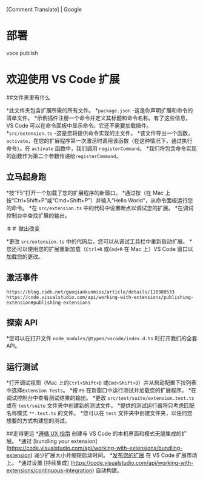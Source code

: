 [Comment Translate]        |    Google

# 部署

vsce publish

# 欢迎使用 VS Code 扩展

##文件夹里有什么

*此文件夹包含扩展所需的所有文件。
*`package.json` -这是你声明扩展和命令的清单文件。
  *示例插件注册一个命令并定义其标题和命令名称。有了这些信息，VS Code 可以在命令面板中显示命令。它还不需要加载插件。
*`src/extension.ts` -这是您将提供命令实现的主文件。
  *该文件导出一个函数，`activate`，在您的扩展程序第一次激活时调用该函数（在这种情况下，通过执行命令）。在 `activate` 函数中，我们调用 `registerCommand`。
  *我们将包含命令实现的函数作为第二个参数传递给`registerCommand`。

## 立马起身跑
*按“F5”打开一个加载了您的扩展程序的新窗口。
*通过按（在 Mac 上按“Ctrl+Shift+P”或“Cmd+Shift+P”）并输入“Hello World”，从命令面板运行您的命令。
*在 `src/extension.ts` 中的代码中设置断点以调试您的扩展。
*在调试控制台中查找扩展的输出。

＃＃ 做出改变

*更改 `src/extension.ts` 中的代码后，您可以从调试工具栏中重新启动扩展。
*您还可以使用您的扩展重新加载（`Ctrl+R` 或`Cmd+R` 在 Mac 上）VS Code 窗口以加载您的更改。
## 激活事件
`https://blog.csdn.net/guoqiankunmiss/article/details/118380533`
`https://code.visualstudio.com/api/working-with-extensions/publishing-extension#publishing-extensions`

## 探索 API

*您可以在打开文件 `node_modules/@types/vscode/index.d.ts` 时打开我们的全套 API。

## 运行测试

*打开调试视图（Mac 上的`Ctrl+Shift+D` 或`Cmd+Shift+D`）并从启动配置下拉列表中选择`Extension Tests`。
*按 `F5` 在新窗口中运行测试并加载您的扩展程序。
*在调试控制台中查看测试结果的输出。
*更改 `src/test/suite/extension.test.ts` 或在 `test/suite` 文件夹中创建新的测试文件。
  *提供的测试运行器将只考虑匹配名称模式 `**.test.ts` 的文件。
  *您可以在 `test` 文件夹中创建文件夹，以任何您想要的方式构建您的测试。

##走得更远
*[遵循 UX 指南](https://code.visualstudio.com/api/ux-guidelines/overview) 创建与 VS Code 的本机界面和模式无缝集成的扩展。
 *通过 [bundling your extension] (https://code.visualstudio.com/api/working-with-extensions/bundling-extension) 减少扩展大小并缩短启动时间。
 *[发布您的扩展](https://code.visualstudio.com/api/working-with-extensions/publishing-extension) 在 VS Code 扩展市场上。
*通过设置 [持续集成] (https://code.visualstudio.com/api/working-with-extensions/continuous-integration) 自动构建。
